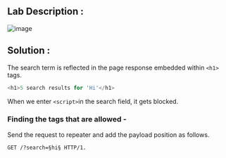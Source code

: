## Lab Description :

![image](https://github.com/sh3bu/Portswigger_labs/assets/67383098/d01a2cb7-14e4-448a-8d23-3dfa0747a8fd)

## Solution :

The search term is reflected in the page response embedded within `<h1>` tags.

```js
<h1>5 search results for 'Hi'</h1>
```
When we enter `<script>`in the search field, it gets blocked.

### Finding the tags that are allowed -

Send the request to repeater and add the payload position as follows.

```
GET /?search=§hi§ HTTP/1.
```

